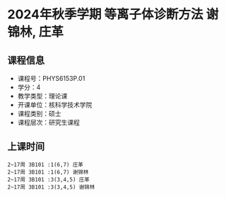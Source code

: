 # 2024年秋季学期 等离子体诊断方法 谢锦林, 庄革






## 课程信息

- 课程号：PHYS6153P.01
- 学分：4
- 教学类型：理论课
- 开课单位：核科学技术学院
- 课程类别：硕士
- 课程层次：研究生课程

## 上课时间

```
2~17周 3B101 :1(6,7) 庄革
2~17周 3B101 :1(6,7) 谢锦林
2~17周 3B101 :3(3,4,5) 庄革
2~17周 3B101 :3(3,4,5) 谢锦林
```

